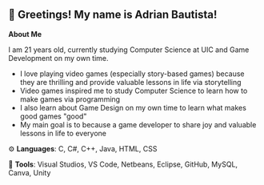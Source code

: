 ## 👋 Greetings! My name is Adrian Bautista!

**About Me**

I am 21 years old, currently studying Computer Science at UIC and Game Development on my own time. 
- I love playing video games (especially story-based games) because they are thrilling and provide valuable lessons in life via storytelling
- Video games inspired me to study Computer Science to learn how to make games via programming
- I also learn about Game Design on my own time to learn what makes good games "good"
- My main goal is to because a game developer to share joy and valuable lessons in life to everyone

⚙️ **Languages**: C, C#, C++, Java, HTML, CSS

🧰 **Tools**: Visual Studios, VS Code, Netbeans, Eclipse, GitHub, MySQL, Canva, Unity
